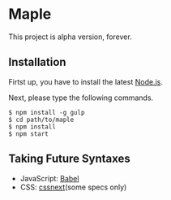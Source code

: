 # Maple 

This project is alpha version, forever.

## Installation

Firtst up, you have to install the latest [Node.js](https://nodejs.org/en/).

Next, please type the following commands.

```
$ npm install -g gulp
$ cd path/to/maple
$ npm install
$ npm start
```

## Taking Future Syntaxes

+ JavaScript: [Babel](https://babeljs.io/)
+ CSS: [cssnext](http://cssnext.io/)(some specs only)
